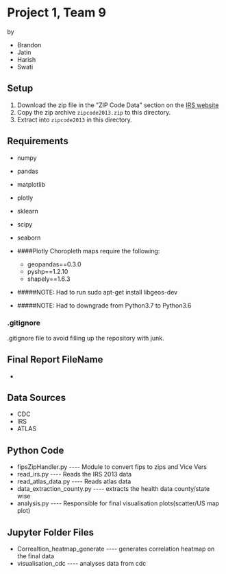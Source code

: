 # Project 1, Team 9
by 
* Brandon
* Jatin
* Harish
* Swati


## Setup
1. Download the zip file in the "ZIP Code Data" section on the [IRS website](https://www.irs.gov/statistics/soi-tax-stats-individual-income-tax-statistics-2013-zip-code-data-soi)
2. Copy the zip archive `zipcode2013.zip` to this directory.
3. Extract into `zipcode2013` in this directory.

## Requirements
* numpy
* pandas
* matplotlib
* plotly
* sklearn
* scipy
* seaborn

* ####Plotly Choropleth maps require the following:
   * geopandas==0.3.0
   * pyshp==1.2.10
   * shapely==1.6.3
* #####NOTE: Had to run sudo apt-get install libgeos-dev
* #####NOTE: Had to downgrade from Python3.7 to Python3.6


### .gitignore
.gitignore file to avoid filling up the repository with junk.

## Final Report FileName
 * 

## Data Sources
 * CDC
 * IRS
 * ATLAS

## Python Code
 * fipsZipHandler.py                                  ---- Module to convert fips to zips and Vice Vers
 * read_irs.py                                        ---- Reads the IRS 2013 data
 * read_atlas_data.py                                 ---- Reads atlas data 
 * data_extraction_county.py                          ---- extracts the health data county/state wise
 * analysis.py                                        ---- Responsible for final visualisation plots(scatter/US map plot)

 ## Jupyter Folder Files
 * Correaltion_heatmap_generate                       ---- generates correlation heatmap on the final data
 * visualisation_cdc                                  ---- analyses data from cdc


